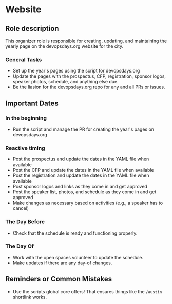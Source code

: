 # Website

## Role description

This organizer role is responsible for creating, updating, and maintaining the yearly page on the devopsdays.org website for the city.

### General Tasks

* Set up the year's pages using the script for devopsdays.org
* Update the pages with the prospectus, CFP, registration, sponsor logos, speaker photos, schedule, and anything else due.
* Be the liasion for the devopsdays.org repo for any and all PRs or issues.

## Important Dates

### In the beginning

* Run the script and manage the PR for creating the year's pages on devopsdays.org

### Reactive timing

* Post the prospectus and update the dates in the YAML file when available
* Post the CFP and update the dates in the YAML file when available
* Post the registration and update the dates in the YAML file when available
* Post sponsor logos and links as they come in and get approved
* Post the speaker list, photos, and schedule as they come in and get approved
* Make changes as necessary based on activities (e.g., a speaker has to cancel)

### The Day Before

* Check that the schedule is ready and functioning properly.

### The Day Of

* Work with the open spaces volunteer to update the schedule.
* Make updates if there are any day-of changes.

## Reminders or Common Mistakes

* Use the scripts global core offers! That ensures things like the `/austin` shortlink works.
